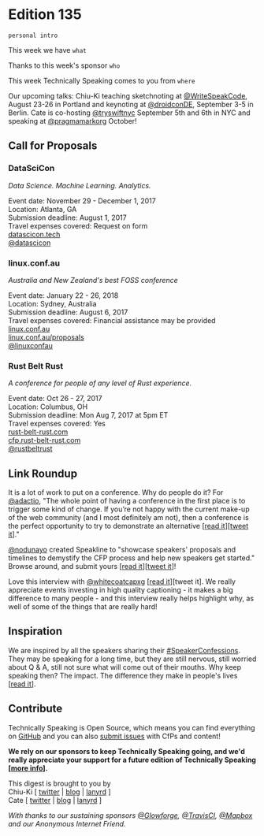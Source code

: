 # Edition 135

`personal intro`

This week we have `what`

Thanks to this week's sponsor `who`

This week Technically Speaking comes to you from `where`

Our upcoming talks: Chiu-Ki teaching sketchnoting at [@WriteSpeakCode](https://twitter.com/WriteSpeakCode/status/882998404326072320), August 23-26 in Portland and keynoting at [@droidconDE](https://twitter.com/droidconDE/status/886944841036423169), September 3-5 in Berlin. Cate is co-hosting [@tryswiftnyc](http://twitter.com/tryswiftnyc) September 5th and 6th in NYC and speaking at [@pragmamarkorg](http://twitter.com/pragmamarkorg) October!


## Call for Proposals

### DataSciCon
*Data Science. Machine Learning. Analytics.*

Event date: November 29 - December 1, 2017  
Location: Atlanta, GA  
Submission deadline: August 1, 2017  
Travel expenses covered: Request on form  
[datascicon.tech](http://datascicon.tech/)  
[@datascicon](https://twitter.com/datascicon)


### linux.conf.au
*Australia and New Zealand's best FOSS conference*

Event date: January 22 - 26, 2018  
Location: Sydney, Australia  
Submission deadline: August 6, 2017  
Travel expenses covered: Financial assistance may be provided  
[linux.conf.au](https://linux.conf.au/)  
[linux.conf.au/proposals](https://linux.conf.au/proposals/)  
[@linuxconfau](https://twitter.com/linuxconfau)


### Rust Belt Rust
*A conference for people of any level of Rust experience.*

Event date: Oct 26 - 27, 2017  
Location: Columbus, OH  
Submission deadline: Mon Aug 7, 2017 at 5pm ET  
Travel expenses covered: Yes  
[rust-belt-rust.com](https://www.rust-belt-rust.com/)  
[cfp.rust-belt-rust.com](http://cfp.rust-belt-rust.com/)  
[@rustbeltrust](https://twitter.com/rustbeltrust)


## Link Roundup

It is a lot of work to put on a conference. Why do people do it? For
[@adactio](https://twitter.com/adactio), "The whole point of having a conference in the first place is to trigger some kind of change. If you’re not happy with the current make-up of the web community (and I most definitely am not), then a conference is the perfect opportunity to try to demonstrate an alternative [[read it](https://adactio.com/journal/12595)][[tweet it](https://twitter.com/home?status=Putting%20on%20a%20conference,%20triggering%20change%20by%20%40adactio%0Ahttps%3A//adactio.com/journal/12595%20via%20%40techspeakdigest)]."

[@nodunayo](https://twitter.com/nodunayo) created Speakline to "showcase speakers' proposals and timelines to demystify the CFP process and help new speakers get started." Browse around, and submit yours [[read it](http://speakerline.io)][[tweet it](https://twitter.com/home?status=Speakerline%3A%20Repository%20of%20proposals%20%26%20timelines%20to%20demystify%20the%20CFP%20process%20by%20%40nodunayo%20http%3A//speakerline.io%20via%20%40techspeakdigest)]!

Love this interview with [@whitecoatcapxg](http://twitter.com/whitecoatcapxg) [[read it](https://louderthanten.com/coax/an-interview-with-norma-miller)][tweet it]. We really appreciate events investing in high quality captioning - it makes a big difference to many people - and this interview really helps highlight why, as well of some of the things that are really hard!


## Inspiration

We are inspired by all the speakers sharing their
[#SpeakerConfessions](https://twitter.com/hashtag/SpeakerConfessions). They may
be speaking for a long time, but they are still nervous, still worried about
Q & A, still not sure what will come out of their mouths. Why keep speaking then?
The impact. The difference they make in people's lives [[read it](https://twitter.com/hashtag/SpeakerConfessions)].

## Contribute

Technically Speaking is Open Source, which means you can find everything on [GitHub](https://github.com/catehstn/technically-speaking/) and you can also [submit issues](https://github.com/catehstn/technically-speaking/issues/new) with CfPs and content!

**We rely on our sponsors to keep Technically Speaking going, and we'd really appreciate your support for a future edition of Technically Speaking [[more info](http://www.techspeak.email/sponsorship/)].**  


This digest is brought to you by  
Chiu-Ki [ [twitter](https://twitter.com/chiuki) | [blog](http://blog.sqisland.com/) | [lanyrd](http://lanyrd.com/profile/chiuki/) ]  
Cate [ [twitter](https://twitter.com/catehstn) | [blog](http://www.cate.blog/) | [lanyrd](http://lanyrd.com/profile/catehstn/) ]

*With thanks to our sustaining sponsors [@Glowforge](http://twitter.com/glowforge), [@TravisCI](http://twitter.com/travisci), [@Mapbox](http://twitter.com/mapbox) and our Anonymous Internet Friend.*
